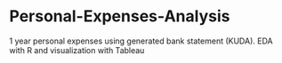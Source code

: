 # Personal-Expenses-Analysis
1 year personal expenses using generated bank statement (KUDA). EDA with R and visualization with Tableau

